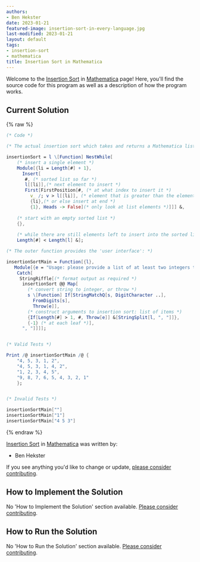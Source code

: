 ```yaml
---
authors:
- Ben Hekster
date: 2023-01-21
featured-image: insertion-sort-in-every-language.jpg
last-modified: 2023-01-21
layout: default
tags:
- insertion-sort
- mathematica
title: Insertion Sort in Mathematica
---
```


Welcome to the [Insertion Sort](https://sampleprograms.io/projects/insertion-sort) in [Mathematica](https://sampleprograms.io/languages/mathematica) page! Here, you'll find the source code for this program as well as a description of how the program works.

## Current Solution

{% raw %}

```mathematica
(* Code *)

(* The actual insertion sort which takes and returns a Mathematica list is easy: *)

insertionSort = l \[Function] NestWhile[
    (* insert a single element *)
    Module[{li = Length[#] + 1},
      Insert[
       #, (* sorted list so far *)
       l[[li]],(* next element to insert *)
       First[FirstPosition[#, (* at what index to insert it *)
         v_ /; v > l[[li]], (* element that is greater than the element to insert *)
         {li},(* or else insert at end *)
         {1}, Heads -> False](* only look at list elements *)]]] &,
    
    (* start with an empty sorted list *)
    {},
    
    (* while there are still elements left to insert into the sorted list *)
    Length[#] < Length[l] &];

(* The outer function provides the 'user interface': *)

insertionSortMain = Function[{l},
   Module[{e = "Usage: please provide a list of at least two integers to sort in the format \"1, 2, 3, 4, 5\""},
    Catch[
     StringRiffle[(* format output as required *)
      insertionSort @@ Map[
        (* convert string to integer, or throw *)
        s \[Function] If[StringMatchQ[s, DigitCharacter ..],
          FromDigits[s],
          Throw[e]],
        (* construct arguments to insertion sort: list of items *)
        {If[Length[#] > 1, #, Throw[e]] &[StringSplit[l, ", "]]},
        {-1} (* at each leaf *)],
      ", "]]]];


(* Valid Tests *)

Print /@ insertionSortMain /@ {
    "4, 5, 3, 1, 2",
    "4, 5, 3, 1, 4, 2",
    "1, 2, 3, 4, 5",
    "9, 8, 7, 6, 5, 4, 3, 2, 1"
    };


(* Invalid Tests *)

insertionSortMain[""]
insertionSortMain["1"]
insertionSortMain["4 5 3"]
```

{% endraw %}

[Insertion Sort](https://sampleprograms.io/projects/insertion-sort) in [Mathematica](https://sampleprograms.io/languages/mathematica) was written by:

- Ben Hekster

If you see anything you'd like to change or update, [please consider contributing](https://github.com/TheRenegadeCoder/sample-programs).

## How to Implement the Solution

No 'How to Implement the Solution' section available. [Please consider contributing](https://github.com/TheRenegadeCoder/sample-programs-website).

## How to Run the Solution

No 'How to Run the Solution' section available. [Please consider contributing](https://github.com/TheRenegadeCoder/sample-programs-website).